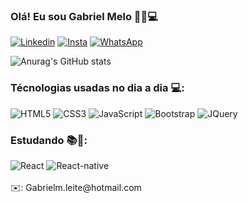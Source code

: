 ### Olá! Eu sou Gabriel Melo  👦🏽💻


[![Linkedin](https://img.shields.io/badge/LinkedIn-0077B5?style=for-the-badge&logo=linkedin&logoColor=white)](https://www.linkedin.com/in/gabriel-melo-396926192/)
[![Insta](https://img.shields.io/badge/Instagram-E4405F?style=for-the-badge&logo=instagram&logoColor=white)](https://www.instagram.com/gabriel_melol/)
[![WhatsApp](https://img.shields.io/badge/WhatsApp-25D366?style=for-the-badge&logo=whatsapp&logoColor=white)](https://api.whatsapp.com/send?phone=5511971629022)

![Anurag's GitHub stats](https://github-readme-stats.vercel.app/api?username=GabrielMelo97&show_icons=true&theme=dracula)

### Técnologias usadas no dia a dia 💻:
<div style="display: inline-block;">
  <img alt="HTML5" src="https://img.shields.io/badge/HTML5-E34F26?style=for-the-badge&logo=html5&logoColor=white" />
  <img alt="CSS3" src="https://img.shields.io/badge/CSS3-1572B6?style=for-the-badge&logo=css3&logoColor=white" />
  <img alt="JavaScript" src="https://img.shields.io/badge/JavaScript-F7DF1E?style=for-the-badge&logo=javascript&logoColor=black" />
  <img alt="Bootstrap" src="https://img.shields.io/badge/Bootstrap-563D7C?style=for-the-badge&logo=bootstrap&logoColor=white" />
  <img alt="JQuery" src="https://img.shields.io/badge/jQuery-0769AD?style=for-the-badge&logo=jquery&logoColor=white" />
</div>

### Estudando 📚🎯:
<div style="display: inline-block;">
  <img alt="React" src="https://img.shields.io/badge/React-20232A?style=for-the-badge&logo=react&logoColor=61DAFB" />
  <img alt="React-native" src="https://img.shields.io/badge/React_Native-20232A?style=for-the-badge&logo=react&logoColor=61DAFB" />
</div>

<br/>
<br/>
✉️: Gabrielm.leite@hotmail.com

